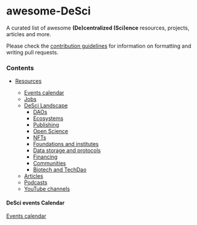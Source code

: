 # awesome-DeSci


A curated list of awesome **(De)centralized (Sci)ence** resources, projects, articles and more.

Please check the <a href="CONTRIBUTING.md">contribution guidelines</a> for information on formatting and writing pull requests.
  
### Contents

- [Resources](#resources) 

   - [Events calendar](#calendar)
   - [Jobs](#jobs)
    - [DeSci Landscape](#desciprojects)
      - [DAOs](#daos)
      - [Ecosystems](#ecosystems)
      - [Publishing](#publishing)
      - [Open Science](#openscience)
      - [NFTs](#nfts)
      - [Foundations and institutes](#foundations)
      - [Data storage and protocols](#protocols)
      - [Financing](#financing)
      - [Communities](#communities)
      - [Biotech and TechDao](#biotech)
   - [Articles](#articles)
   - [Podcasts](#podcasts)
   - [YouTube channels](#youtube)


#### DeSci events Calendar 
[Events calendar](https://www.desci.global/)
